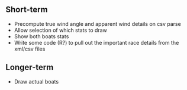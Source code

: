 ## Short-term ##
- Precompute true wind angle and apparent wind details on csv parse
- Allow selection of which stats to draw
- Show both boats stats
- Write some code (R?) to pull out the important race details from the xml/csv
  files

## Longer-term ##
- Draw actual boats
